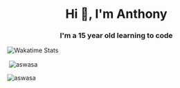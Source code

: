 <h1 align="center">Hi 👋, I'm Anthony</h1>
<h3 align="center">I'm a 15 year old learning to code</h3>


<!--START_SECTION:waka-->

<!--END_SECTION:waka-->
![Wakatime Stats](https://github-readme-stats.vercel.app/api/wakatime?username=aswasa&compat=true&theme=dracula)



<p>&nbsp;<img align="center" src="https://github-readme-stats.vercel.app/api?username=aswasa&show_icons=true&theme=dark&locale=en" alt="aswasa" /></p>

<p><img align="center" src="https://github-readme-streak-stats.herokuapp.com/?user=aswasa&theme=dark" alt="aswasa" /></p>

